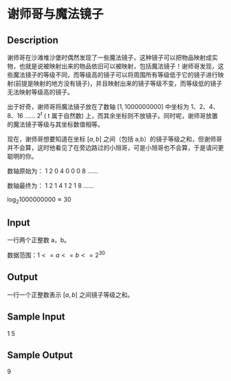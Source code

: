 # 谢师哥与魔法镜子

## Description
谢师哥在沙滩堆沙堡时偶然发现了一些魔法镜子，这种镜子可以把物品映射成实物，也就是说被映射出来的物品依旧可以被映射，包括魔法镜子！谢师哥发现，这些魔法镜子的等级不同，而等级高的镜子可以将周围所有等级低于它的镜子进行映射(前提是映射的地方没有镜子)，并且映射出来的镜子等级不变，而等级低的镜子无法映射等级高的镜子。

出于好奇，谢师哥将魔法镜子放在了数轴 $[1,1000000000]$ 中坐标为 1、2、4、8、16 …… $2^t$ ( t 属于自然数) 上，而其余坐标则不放镜子。同时呢，谢师哥放置的魔法镜子等级与其坐标数值相等。

现在，谢师哥想要知道在坐标 $[a,b]$ 之间（包括 a,b）的镜子等级之和，但谢师哥并不会算，这时他看见了在旁边路过的小旭哥，可是小旭哥也不会算，于是请问更聪明的你。

数轴原始为： 1 2 0 4 0 0 0 8 ……  

数轴最终为： 1 2 1 4 1 2 1 8 ……    

$\log_{2}{1000000000}\approx  30$   
## Input
一行两个正整数 a，b。

数据范围：$1 <= a <= b <= 2^{30}$
## Output
一行一个正整数表示 $[a,b]$ 之间镜子等级之和。

## Sample Input
1 5

## Sample Output
9

